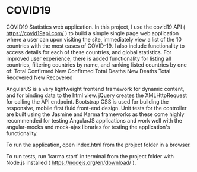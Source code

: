 # COVID19
COVID19 Statistics web application.
In this project, I use the covid19 API ( https://covid19api.com/ ) to build a simple single page web application where a user can upon visiting the site, immediately view a list of the 10 countries with the most cases of COVID-19. I also include functionality to access details for each of these countries, and global statistics. For improved user experience, there is added functionality for listing all countries, filtering countries by name, and ranking listed countries by one of:
Total Confirmed
New Confirmed
Total Deaths
New Deaths
Total Recovered
New Recovered

AngularJS is a very lightweight frontend framework for dynamic content, and for binding data to the html view.
jQuery creates the XMLHttpRequest for calling the API endpoint.
Bootstrap CSS is used for building the responsive, mobile first fluid front-end design.
Unit tests for the controller are built using the Jasmine and Karma frameworks as these come highly recommended for testing AngularJS applications and work well with the angular-mocks and mock-ajax libraries for testing the application's functionality.

To run the application, open index.html from the project folder in a browser.

To run tests, run 'karma start' in terminal from the project folder with Node.js installed ( https://nodejs.org/en/download/ ).
